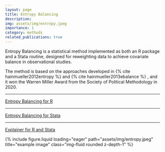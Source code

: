 ```yaml
---
layout: page
title: Entropy Balancing
description: 
img: assets/img/entropy.jpeg
importance: 1
category: methods
related_publications: true
---
```


Entropy Balancing is a statistical method implemented as both an R package and a Stata routine, designed for reweighting data to achieve covariate balance in observational studies.

The method is based on the approaches developed in {% cite hainmueller2012entropy %} and {% cite hainmueller2013ebalance %} , and it won the Warren Miller Award from the Society of Political Methodology in 2020.


---
[Entropy Balancing for R](https://search.r-project.org/CRAN/refmans/ebal/html/ebalance.html)

---

[Entropy Balancing for Stata](https://www.jstatsoft.org/article/view/v054i07)

---

[Explainer for R and Stata](https://lost-stats.github.io/Model_Estimation/Matching/entropy_balancing.html)

<div class="row">
    <div class="col-sm mt-3 mt-md-0">
        {% include figure.liquid loading="eager" path="assets/img/entropy.jpeg" title="example image" class="img-fluid rounded z-depth-1" %}
    </div>
</div>
<div class="caption">
</div>


